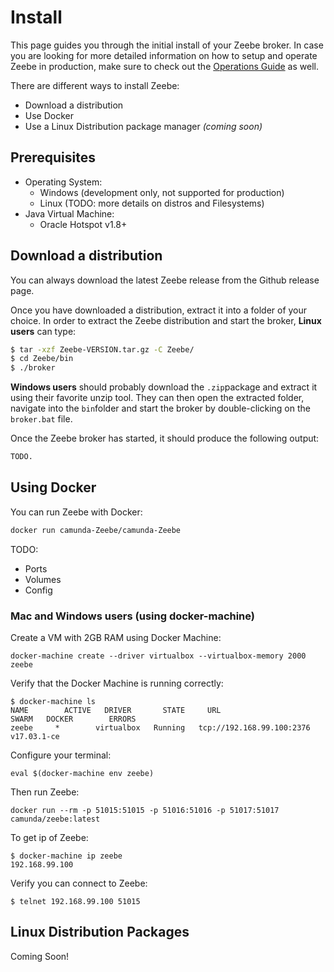 # Install

This page guides you through the initial install of your Zeebe broker. In case you are looking for more detailed information on how to setup and operate Zeebe in production, make sure to check out the [Operations Guide](/operations/README.html) as well.

There are different ways to install Zeebe:

* Download a distribution
* Use Docker
* Use a Linux Distribution package manager _\(coming soon\)_

## Prerequisites

* Operating System:
  * Windows \(development only, not supported for production\)
  * Linux \(TODO: more details on distros and Filesystems\)
* Java Virtual Machine:
  * Oracle Hotspot v1.8+

## Download a distribution

You can always download the latest Zeebe release from the Github release page.

Once you have downloaded a distribution, extract it into a folder of your choice. In order to extract the Zeebe distribution and start the broker, **Linux users** can type:

```bash
$ tar -xzf Zeebe-VERSION.tar.gz -C Zeebe/
$ cd Zeebe/bin
$ ./broker
```

**Windows users** should probably download the `.zip`package and extract it using their favorite unzip tool. They can then open the extracted folder, navigate into the `bin`folder and start the broker by double-clicking on the `broker.bat` file.

Once the Zeebe broker has started, it should produce the following output:

```bash
TODO.
```

## Using Docker

You can run Zeebe with Docker:

```bash
docker run camunda-Zeebe/camunda-Zeebe
```

TODO:

* Ports
* Volumes
* Config

### Mac and Windows users (using docker-machine)

Create a VM with 2GB RAM using Docker Machine:

```
docker-machine create --driver virtualbox --virtualbox-memory 2000 zeebe
```

Verify that the Docker Machine is running correctly:

```
$ docker-machine ls
NAME        ACTIVE   DRIVER       STATE     URL                         SWARM   DOCKER        ERRORS
zeebe     *        virtualbox   Running   tcp://192.168.99.100:2376           v17.03.1-ce
```

Configure your terminal:

```
eval $(docker-machine env zeebe)
```

Then run Zeebe:

```
docker run --rm -p 51015:51015 -p 51016:51016 -p 51017:51017 camunda/zeebe:latest
```

To get ip of Zeebe:
```
$ docker-machine ip zeebe
192.168.99.100
```

Verify you can connect to Zeebe:
```
$ telnet 192.168.99.100 51015
```
## Linux Distribution Packages

Coming Soon!
